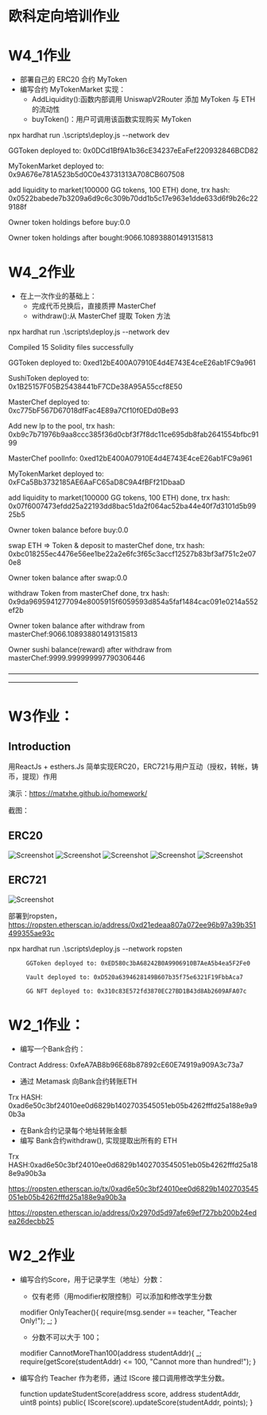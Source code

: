 # 欧科定向培训作业


# W4_1作业
* 部署自己的 ERC20 合约 MyToken
* 编写合约 MyTokenMarket 实现：
   * AddLiquidity():函数内部调用 UniswapV2Router 添加 MyToken 与 ETH 的流动性
   * buyToken()：用户可调用该函数实现购买 MyToken

npx hardhat run .\scripts\deploy.js --network dev

GGToken deployed to: 0x0DCd1Bf9A1b36cE34237eEaFef220932846BCD82

MyTokenMarket deployed to: 0x9A676e781A523b5d0C0e43731313A708CB607508

add liquidity to market(100000 GG tokens, 100 ETH) done, trx hash: 0x0522babede7b3209a6d9c6c309b70dd1b5c17e963e1dde633d6f9b26c229188f

Owner token holdings before buy:0.0

Owner token holdings after bought:9066.108938801491315813   
   

# W4_2作业
* 在上一次作业的基础上：
   * 完成代币兑换后，直接质押 MasterChef
   * withdraw():从 MasterChef 提取 Token 方法   
   
npx hardhat run .\scripts\deploy.js --network dev

Compiled 15 Solidity files successfully

GGToken deployed to: 0xed12bE400A07910E4d4E743E4ceE26ab1FC9a961

SushiToken deployed to: 0x1B25157F05B25438441bF7CDe38A95A55ccf8E50

MasterChef deployed to: 0xc775bF567D67018dfFac4E89a7Cf10f0EDd0Be93

Add new lp to the pool, trx hash: 0xb9c7b71976b9aa8ccc385f36d0cbf3f7f8dc11ce695db8fab2641554bfbc9199

MasterChef poolInfo: 0xed12bE400A07910E4d4E743E4ceE26ab1FC9a961

MyTokenMarket deployed to: 0xFCa5Bb3732185AE6AaFC65aD8C9A4fBFf21DbaaD

add liquidity to market(100000 GG tokens, 100 ETH) done, trx hash: 0x07f6007473efdd25a22193dd8bac51da2f064ac52ba44e40f7d3101d5b9925b5

Owner token balance before buy:0.0

swap ETH => Token & deposit to masterChef done, trx hash: 0xbc018255ec4476e56ee1be22a2e6fc3f65c3accf12527b83bf3af751c2e070e8

Owner token balance after swap:0.0

withdraw Token from masterChef done, trx hash: 0x9da9695941277094e8005915f6059593d854a5faf1484cac091e0214a552ef2b

Owner token balance after withdraw from masterChef:9066.108938801491315813

Owner sushi balance(reward) after withdraw from masterChef:9999.999999997790306446
   
——————————————————————————————————————————————

# W3作业：

## Introduction

用ReactJs + esthers.Js 简单实现ERC20，ERC721与用户互动（授权，转帐，铸币，提现）作用

演示：https://matxhe.github.io/homework/

截图：
## ERC20

![Screenshot](https://github.com/matxhe/homework/blob/main/W3/ERC20%20Dapp%20screen.png)
![Screenshot](https://github.com/matxhe/homework/blob/main/W3/ERC20%20Dapp%20Approve%20screen.png)
![Screenshot](https://github.com/matxhe/homework/blob/main/W3/ERC20%20Dapp%20Deposit%20screen.png)
![Screenshot](https://github.com/matxhe/homework/blob/main/W3/ERC20%20Withdraw%20screen.png)
![Screenshot](https://github.com/matxhe/homework/blob/main/W3/ERC20%20Withdraw%20succeed%20screen.png)

## ERC721
![Screenshot](https://github.com/matxhe/homework/blob/main/W3/ERC721%20Transfer%20event.png)

部署到ropsten， https://ropsten.etherscan.io/address/0xd21edeaa807a072ee96b97a39b351499355ae93c

npx hardhat run .\scripts\deploy.js --network ropsten

         GGToken deployed to: 0xED580c3bA68242B0A9906910B7AeA5b4ea5F2Fe0
		 
         Vault deployed to: 0xD520a6394628149B607b35f75e6321F19FbbAca7
		 
         GG NFT deployed to: 0x310c83E572fd3870EC27BD1B43d8Ab2609AFA07c


# W2_1作业：

* 编写⼀个Bank合约：

Contract Address: 0xfeA7AB8b96E68b87892cE60E74919a909A3c73a7

* 通过 Metamask 向Bank合约转账ETH

Trx HASH: 0xad6e50c3bf24010ee0d6829b1402703545051eb05b4262fffd25a188e9a90b3a


* 在Bank合约记录每个地址转账⾦额
* 编写 Bank合约withdraw(), 实现提取出所有的 ETH

Trx HASH:0xad6e50c3bf24010ee0d6829b1402703545051eb05b4262fffd25a188e9a90b3a


https://ropsten.etherscan.io/tx/0xad6e50c3bf24010ee0d6829b1402703545051eb05b4262fffd25a188e9a90b3a

https://ropsten.etherscan.io/address/0x2970d5d97afe69ef727bb200b24edea26decbb25


# W2_2作业
* 编写合约Score，⽤于记录学⽣（地址）分数：

   * 仅有⽼师（⽤modifier权限控制）可以添加和修改学⽣分数

    modifier OnlyTeacher(){
    require(msg.sender == teacher, "Teacher Only!");
    _;
    }

   * 分数不可以⼤于 100；

   modifier CannotMoreThan100(address studentAddr){
         _;
        require(getScore(studentAddr) <= 100, "Cannot more than hundred!");
    } 
    
* 编写合约 Teacher 作为⽼师，通过 IScore 接⼝调⽤修改学⽣分数。

    function updateStudentScore(address score, address studentAddr, uint8 points) public{
        IScore(score).updateScore(studentAddr, points);
    }
